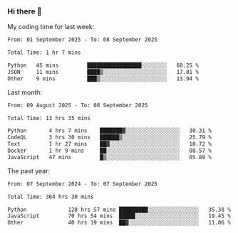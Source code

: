 ### Hi there 👋

My coding time for last week:

<!--START_SECTION:week-->

```txt
From: 01 September 2025 - To: 08 September 2025

Total Time: 1 hr 7 mins

Python   45 mins         █████████████████░░░░░░░░   68.25 %
JSON     11 mins         ████▒░░░░░░░░░░░░░░░░░░░░   17.81 %
Other    9 mins          ███▒░░░░░░░░░░░░░░░░░░░░░   13.94 %
```

<!--END_SECTION:week-->

Last month:

<!--START_SECTION:month-->

```txt
From: 09 August 2025 - To: 08 September 2025

Total Time: 13 hrs 35 mins

Python       4 hrs 7 mins    ███████▓░░░░░░░░░░░░░░░░░   30.31 %
CodeQL       3 hrs 30 mins   ██████▒░░░░░░░░░░░░░░░░░░   25.79 %
Text         1 hr 27 mins    ██▓░░░░░░░░░░░░░░░░░░░░░░   10.72 %
Docker       1 hr 9 mins     ██░░░░░░░░░░░░░░░░░░░░░░░   08.57 %
JavaScript   47 mins         █▒░░░░░░░░░░░░░░░░░░░░░░░   05.89 %
```

<!--END_SECTION:month-->

The past year:

<!--START_SECTION:year-->

```txt
From: 07 September 2024 - To: 07 September 2025

Total Time: 364 hrs 30 mins

Python             128 hrs 57 mins █████████░░░░░░░░░░░░░░░░   35.38 %
JavaScript         70 hrs 54 mins  █████░░░░░░░░░░░░░░░░░░░░   19.45 %
Other              40 hrs 19 mins  ██▓░░░░░░░░░░░░░░░░░░░░░░   11.06 %
```

<!--END_SECTION:year-->
